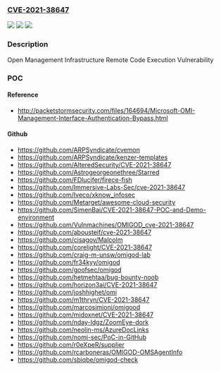 ### [CVE-2021-38647](https://cve.mitre.org/cgi-bin/cvename.cgi?name=CVE-2021-38647)
![](https://img.shields.io/static/v1?label=Product&message=Azure%20Open%20Management%20Infrastructure&color=blue)
![](https://img.shields.io/static/v1?label=Version&message=n%2Fa&color=blue)
![](https://img.shields.io/static/v1?label=Vulnerability&message=Remote%20Code%20Execution&color=brighgreen)

### Description

Open Management Infrastructure Remote Code Execution Vulnerability

### POC

#### Reference
- http://packetstormsecurity.com/files/164694/Microsoft-OMI-Management-Interface-Authentication-Bypass.html

#### Github
- https://github.com/ARPSyndicate/cvemon
- https://github.com/ARPSyndicate/kenzer-templates
- https://github.com/AlteredSecurity/CVE-2021-38647
- https://github.com/Astrogeorgeonethree/Starred
- https://github.com/FDlucifer/firece-fish
- https://github.com/Immersive-Labs-Sec/cve-2021-38647
- https://github.com/Iveco/xknow_infosec
- https://github.com/Metarget/awesome-cloud-security
- https://github.com/SimenBai/CVE-2021-38647-POC-and-Demo-environment
- https://github.com/Vulnmachines/OMIGOD_cve-2021-38647
- https://github.com/abousteif/cve-2021-38647
- https://github.com/cisagov/Malcolm
- https://github.com/corelight/CVE-2021-38647
- https://github.com/craig-m-unsw/omigod-lab
- https://github.com/fr34kyy/omigod
- https://github.com/goofsec/omigod
- https://github.com/hetmehtaa/bug-bounty-noob
- https://github.com/horizon3ai/CVE-2021-38647
- https://github.com/joshhighet/omi
- https://github.com/m1thryn/CVE-2021-38647
- https://github.com/marcosimioni/omigood
- https://github.com/midoxnet/CVE-2021-38647
- https://github.com/nday-ldgz/ZoomEye-dork
- https://github.com/neolin-ms/AzureDocLinks
- https://github.com/nomi-sec/PoC-in-GitHub
- https://github.com/r0eXpeR/supplier
- https://github.com/rcarboneras/OMIGOD-OMSAgentInfo
- https://github.com/sbiqbe/omigod-check

